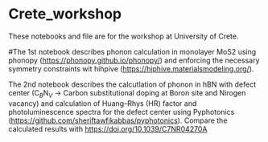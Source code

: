 # Crete_workshop
These notebooks and file are for the workshop at University of Crete.

#The 1st notebook describes phonon calculation in monolayer MoS2 using phonopy (https://phonopy.github.io/phonopy/) and enforcing the necessary symmetry constraints wit hihpive (https://hiphive.materialsmodeling.org/).

The 2nd notebook describes the calcutlation of phonon in hBN with defect center (C$_B$N$_V$  -> Carbon substitutional doping at Boron site and Nirogen vacancy) and calculation of Huang–Rhys (HR) factor and photoluminescence spectra for the defect center using Pyphotonics (https://github.com/sheriftawfikabbas/pyphotonics).  Compare the calculated results with https://doi.org/10.1039/C7NR04270A
